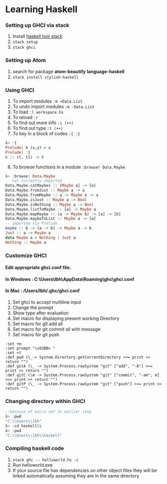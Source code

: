 # Learning Haskell

### Setting up GHCI via stack
1. Install [haskell tool stack](https://docs.haskellstack.org/en/stable/README/#how-to-install)
2. `stack setup`
3. `stack ghci`

### Setting up Atom
1. search for package **atom-beautify** **language-haskell**
2. `stack install stylish-haskell`

### Using GHCI
1. To import modules `:m +Data.List`
2. To undo import modules `:m -Data.List`
3. To load `:l workspace.hs`
4. To reload `:r`
5. To find out more info `:i (++)`
6. To find out type `:t (++)`
7. To key in a block of codes `:{ :}`
```haskell
λ> :{
Prelude| k (x,y) = x
Prelude| :}
k :: (t, t1) -> t
```
8. To browse functions in a module `:browse! Data.Maybe`
```haskell
λ> :browse! Data.Maybe
-- not currently imported
Data.Maybe.catMaybes :: [Maybe a] -> [a]
Data.Maybe.fromJust :: Maybe a -> a
Data.Maybe.fromMaybe :: a -> Maybe a -> a
Data.Maybe.isJust :: Maybe a -> Bool
Data.Maybe.isNothing :: Maybe a -> Bool
Data.Maybe.listToMaybe :: [a] -> Maybe a
Data.Maybe.mapMaybe :: (a -> Maybe b) -> [a] -> [b]
Data.Maybe.maybeToList :: Maybe a -> [a]
-- imported via Prelude
maybe :: b -> (a -> b) -> Maybe a -> b
Just :: a -> Maybe a
data Maybe a = Nothing | Just a
Nothing :: Maybe a
```

### Customize GHCI
#### Edit appropriate ghci.conf file.
#### In Windows :  C:\Users\lbh\AppData\Roaming\ghc\ghci.conf
#### In Mac : /Users/lbh/.ghc/ghci.conf
1. Set ghci to accept multiline input
2. Change the prompt
3. Show type after evaluation
4. Set macro for displaying present working Directory
5. Set macro for git add all
6. Set macro for git commit all with message
7. Set macro for git push
```
:set +m
:set prompt "\x03BB> "
:set +t
:def pwd (\_-> System.Directory.getCurrentDirectory >>= print >> return "")
:def gitA (\_ -> System.Process.rawSystem "git" ["add", "-A"] >>= print >> return "")
:def gitC (\m -> System.Process.rawSystem "git" ["commit", "-am", m] >>= print >> return "")
:def gitP (\_ -> System.Process.rawSystem "git" ["push"] >>= print >> return "")
```

### Changing directory within GHCI
```haskell
--because of macro set in earlier step
λ> :pwd
"C:\\Users\\lbh"
λ> :cd haskell\\
λ> :pwd
"C:\\Users\\lbh\\haskell"
```
### Compiling haskell code
1. `stack ghc -- helloworld.hs -c`
2. Run helloworld.exe
3. If your source file has dependencies on other object files they will be linked automatically assuming they are in the same directory
